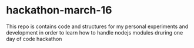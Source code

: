 # hackathon-march-16
This repo is contains code and structures for my personal experiments and development in order to learn how to handle nodejs modules druring one day of code hackathon
